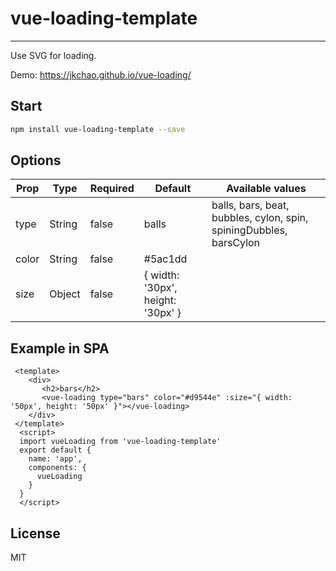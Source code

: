 # vue-loading-template

--- 

Use SVG for loading.

Demo: https://jkchao.github.io/vue-loading/

## Start

```bash
npm install vue-loading-template --save
```

## Options

 <table>
 	<thead>
    <tr>
    <th>Prop</th>
    <th>Type</th>
    <th>Required</th>
    <th>Default</th>
    <th>Available values</th>
    </tr>
  </thead>
	<tbody>
    	<tr>
        <td>type</td>
        <td>String</td>
        <td>false</td>
        <td>balls</td>
        <td>balls, bars, beat, bubbles, cylon, spin, spiningDubbles, barsCylon</td>
        </tr>
        <tr>
        <td>color</td>
        <td>String</td>
        <td>false</td>
        <td>#5ac1dd</td>
        <td></td>
        </tr>
        <tr>
        <td>size</td>
        <td>Object</td>
        <td>false</td>
        <td>{ width: '30px', height: '30px' }</td>
        <td></td>
        </tr>
    </tbody>
</table>

## Example in SPA

```vue
 <template>
    <div>
       <h2>bars</h2>
       <vue-loading type="bars" color="#d9544e" :size="{ width: '50px', height: '50px' }"></vue-loading>    
    </div>
 </template>
  <script>
  import vueLoading from 'vue-loading-template'
  export default {
    name: 'app',
    components: {
      vueLoading
    }
  }
  </script>
```

## License

MIT

